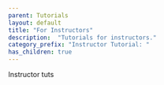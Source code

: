 ```yaml
---
parent: Tutorials
layout: default
title: "For Instructors"
description:  "Tutorials for instructors."
category_prefix: "Instructor Tutorial: "
has_children: true
---
```


Instructor tuts